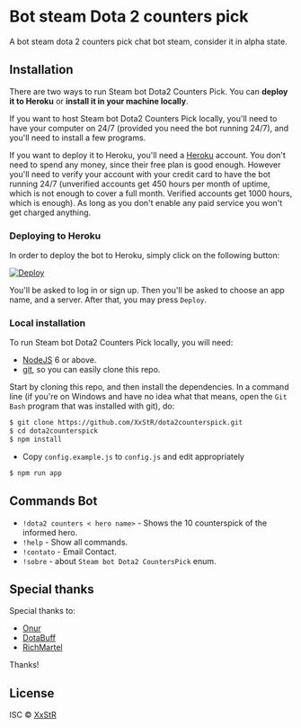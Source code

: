 Bot steam Dota 2 counters pick
========

A bot steam dota 2 counters pick chat bot steam, consider it in alpha state.

## Installation

There are two ways to run Steam bot Dota2 Counters Pick. You can **deploy it to Heroku** or **install it in your
machine locally**.

If you want to host Steam bot Dota2 Counters Pick locally, you'll need to have your computer on 24/7 (provided you
need the bot running 24/7), and you'll need to install a few programs.

If you want to deploy it to Heroku, you'll need a [Heroku](https://www.heroku.com/home) account. You
don't need to spend any money, since their free plan is good enough. However you'll need to verify
your account with your credit card to have the bot running 24/7 (unverified accounts get 450 hours
per month of uptime, which is not enough to cover a full month. Verified accounts get 1000 hours,
which is enough). As long as you don't enable any paid service you won't get charged anything.

### Deploying to Heroku

In order to deploy the bot to Heroku, simply click on the following button:

[![Deploy](https://www.herokucdn.com/deploy/button.svg)](https://heroku.com/deploy?template=https://github.com/XxStR/dota2counterspick)

You'll be asked to log in or sign up. Then you'll be asked to choose an app name, and a server.
After that, you may press `Deploy`.

### Local installation

To run Steam bot Dota2 Counters Pick locally, you will need:

* [NodeJS](https://nodejs.org/en/download/) 6 or above.
* [git](https://git-scm.com/downloads), so you can easily clone this repo.

Start by cloning this repo, and then install the dependencies. In a command line (if you're on
Windows and have no idea what that means, open the `Git Bash` program that was installed with git),
do:

```sh
$ git clone https://github.com/XxStR/dota2counterspick.git
$ cd dota2counterspick
$ npm install
```

* Copy `config.example.js` to `config.js` and edit appropriately

```sh
$ npm run app
```

## Commands Bot
* `!dota2 counters < hero name>` - Shows the 10 counterspick of the informed hero.
* `!help` - Show all commands.
* `!contato` - Email Contact.
* `!sobre` - about `Steam bot Dota2 CountersPick` enum.


## Special thanks

Special thanks to:

- [Onur](https://github.com/onur)
- [DotaBuff](https://dotabuff.com)
- [RichMartel](https://github.com/RichMartel)

Thanks!

## License

ISC © [XxStR](https://github.com/XxStR)
